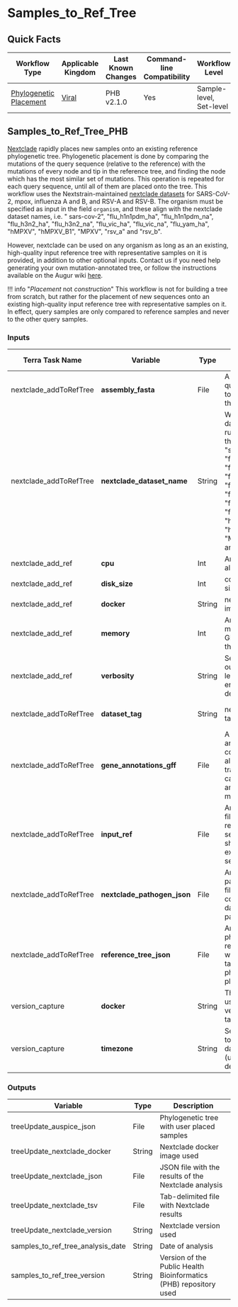 # Samples_to_Ref_Tree

## Quick Facts

| **Workflow Type** | **Applicable Kingdom** | **Last Known Changes** | **Command-line Compatibility** | **Workflow Level** |
|---|---|---|---|---|
| [Phylogenetic Placement](../../workflows_overview/workflows-type.md/#phylogenetic-placement) | [Viral](../../workflows_overview/workflows-kingdom.md/#viral) | PHB v2.1.0 | Yes | Sample-level, Set-level |

## Samples_to_Ref_Tree_PHB

[Nextclade](https://docs.nextstrain.org/projects/nextclade/en/stable/index.html) rapidly places new samples onto an existing reference phylogenetic tree. Phylogenetic placement is done by comparing the mutations of the query sequence (relative to the reference) with the mutations of every node and tip in the reference tree, and finding the node which has the most similar set of mutations. This operation is repeated for each query sequence, until all of them are placed onto the tree. This workflow uses the Nextstrain-maintained [nextclade datasets](https://github.com/nextstrain/nextclade_data) for SARS-CoV-2, mpox, influenza A and B, and RSV-A and RSV-B. The organism must be specified as input in the field `organism`, and these align with the nextclade dataset names, i.e. " sars-cov-2", "flu_h1n1pdm_ha", "flu_h1n1pdm_na", "flu_h3n2_ha", "flu_h3n2_na", "flu_vic_ha", "flu_vic_na", "flu_yam_ha", "hMPXV", "hMPXV_B1", "MPXV", "rsv_a" and "rsv_b".

However, nextclade can be used on any organism as long as an an existing, high-quality input reference tree with representative samples on it is provided, in addition to other optional inputs. Contact us if you need help generating your own mutation-annotated tree, or follow the instructions available on the Augur wiki [here](https://docs.nextstrain.org/projects/augur/en/stable/index.html).

!!! info "_Placement_ not _construction_"
    This workflow is not for building a tree from scratch, but rather for the placement of new sequences onto an existing high-quality input reference tree with representative samples on it. In effect, query samples are only compared to reference samples and never to the other query samples.

### Inputs

| **Terra Task Name** | **Variable** | **Type** | **Description** | **Default Value** | **Terra Status** |
|---|---|---|---|---|---|
| nextclade_addToRefTree | **assembly_fasta** | File | A fasta file with query sequence(s) to be placed onto the global tree |  | Required |
| nextclade_addToRefTree | **nextclade_dataset_name** | String | What nextclade dataset name to run nextclade on; the options are: "sars-cov-2", "flu_h1n1pdm_ha", "flu_h1n1pdm_na", "flu_h3n2_ha", "flu_h3n2_na", "flu_vic_ha", "flu_vic_na", "flu_yam_ha", "hMPXV", "hMPXV_B1", "MPXV", "rsv_a" and "rsv_b"  |  | Required |
| nextclade_add_ref | **cpu** | Int | Amount of CPUs to allocate to the task | 2 | Optional |
| nextclade_add_ref | **disk_size** | Int | computation disk size | 100 | Optional |
| nextclade_add_ref | **docker** | String | nextclade docker image | us-docker.pkg.dev/general-theiagen/nextstrain/nextclade:3.3.1 | Optional |
| nextclade_add_ref | **memory** | Int | Amount of memory/RAM (in GB) to allocate to the task | 4 | Optional |
| nextclade_add_ref | **verbosity** | String | Set the nextclade output verbosity level. Options: off, error, warn, info, debug, trace | "warn" | Optional |
| nextclade_addToRefTree | **dataset_tag** | String | nextclade dataset tag | Uses the dataset tag associated with the nextclade docker image version | Optional |
| nextclade_addToRefTree | **gene_annotations_gff** | File | A genome annotations file for codon-aware alignment, gene translation and calling of aminoacid mutations | Uses the genome annotation associated with the nextclade dataset name | Optional |
| nextclade_addToRefTree | **input_ref** | File | An optional FASTA file containing reference sequence. This file should contain exactly 1 sequence. | Uses the reference fasta associated with the specified nextclade dataset name | Optional |
| nextclade_addToRefTree | **nextclade_pathogen_json** | File | An optional pathogen JSON file containing configuration and data specific to a pathogen. | Uses the reference pathogen JSON file associated with the specified nextclade dataset name | Optional |
| nextclade_addToRefTree | **reference_tree_json** | File | An optional phylogenetic reference tree file which serves as a target for phylogenetic placement | Uses the reference tree associated with the specified nextclade dataset name | Optional |
| version_capture | **docker** | String | The Docker image used to run the version_capture task | "us-docker.pkg.dev/general-theiagen/theiagen/alpine-plus-bash:3.20.0" | Optional |
| version_capture | **timezone** | String | Set the time zone to get an accurate date of analysis (uses UTC by default) |  | Optional |

### Outputs

| **Variable** | **Type** | **Description** |
|---|---|---|
| treeUpdate_auspice_json | File | Phylogenetic tree with user placed samples |
| treeUpdate_nextclade_docker | String | Nextclade docker image used |
| treeUpdate_nextclade_json | File | JSON file with the results of the Nextclade analysis |
| treeUpdate_nextclade_tsv | File | Tab-delimited file with Nextclade results |
| treeUpdate_nextclade_version | String | Nextclade version used |
| samples_to_ref_tree_analysis_date | String | Date of analysis |
| samples_to_ref_tree_version | String | Version of the Public Health Bioinformatics (PHB) repository used |

